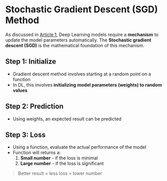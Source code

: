 # Stochastic Gradient Descent (SGD) Method

As discussed in [Article 1](article_1_DL_Explained.md), Deep Learning models require a **mechanism** to update the model parameters automatically. The **Stochastic gradient descent (SGD)** is the mathematical foundation of this mechanism. 

## Step 1: Initialize
- Gradient descent method involves starting at a random point on a function
- In DL, this involves **initializing model parameters (weights) to random values**

## Step 2: Prediction
- Using weights, an expected result can be predicted

## Step 3: Loss
- Using a function, evaluate the actual performance of the model
- Function will returns a:
    1. **Small number** - if the loss is minimal
    2. **Large number** - if the loss is significant

> Better result = less loss = lower number

